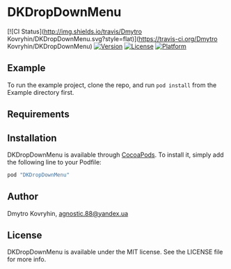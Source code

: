 # DKDropDownMenu

[![CI Status](http://img.shields.io/travis/Dmytro Kovryhin/DKDropDownMenu.svg?style=flat)](https://travis-ci.org/Dmytro Kovryhin/DKDropDownMenu)
[![Version](https://img.shields.io/cocoapods/v/DKDropDownMenu.svg?style=flat)](http://cocoapods.org/pods/DKDropDownMenu)
[![License](https://img.shields.io/cocoapods/l/DKDropDownMenu.svg?style=flat)](http://cocoapods.org/pods/DKDropDownMenu)
[![Platform](https://img.shields.io/cocoapods/p/DKDropDownMenu.svg?style=flat)](http://cocoapods.org/pods/DKDropDownMenu)

## Example

To run the example project, clone the repo, and run `pod install` from the Example directory first.

## Requirements

## Installation

DKDropDownMenu is available through [CocoaPods](http://cocoapods.org). To install
it, simply add the following line to your Podfile:

```ruby
pod "DKDropDownMenu"
```

## Author

Dmytro Kovryhin, agnostic.88@yandex.ua

## License

DKDropDownMenu is available under the MIT license. See the LICENSE file for more info.
